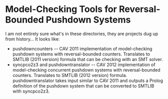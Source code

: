 
# Model-Checking Tools for Reversal-Bounded Pushdown Systems

I am not entirely sure what's in these directories, they are projects dug up from history… It looks like:

* pushdowncounters -- CAV 2011 implementation of model-checking pushdown systems with reversal-bounded counters. Translates to SMTLIB (2011 version) formula that can be checking with an SMT solver.
* syncpco2z3 and pushdowntranslator -- CAV 2012 implementation of model-checking concurrent pushdown systems with reversal-bounded counters. Translates to SMTLIB (2012 version) formula. pushdowntranslator takes input similar to CAV 2011 and outputs a Prolog definition of the pushdown system that can be converted to SMTLIB with syncpco2z3.
